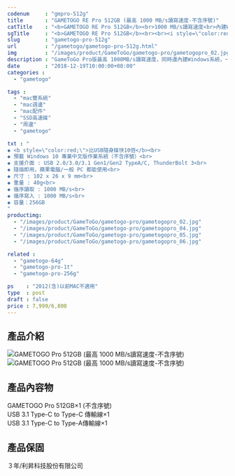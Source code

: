```yaml
---
codenum     : "gmpro-512g"
title       : "GAMETOGO RE Pro 512GB (最高 1000 MB/s讀寫速度-不含序號)"
catTitle    : "<b>GAMETOGO RE Pro 512GB</b><br>1000 MB/s讀寫速度<br>內建Windows10系統"
sgTitle     : "<b>GAMETOGO RE Pro 512GB</b><br><br><i style=\"color:red;\">最高 1000 MB/s讀寫速度</i>，內建Windows10作業系統(不含序號)"
slug        : "gametogo-pro-512g"
url         : "/gametogo/gametogo-pro-512g.html"
img         : "/images/product/GameToGo/gametogo-pro/gametogopro_02.jpg"
description : "GameToGo Pro版最高 1000MB/s讀寫速度，同時還內建Windows系統，一秒讓Macbook也能使用Windows，同時還不佔用內部的硬碟空間，是外接碟也是系統"
date        : "2018-12-19T10:00:00+08:00"
categories :
  - "gametogo"

tags :
  - "mac雙系統"
  - "mac週邊"
  - "mac配件"
  - "SSD高速碟"
  - "周邊"
  - "gametogo"

txt : "
◆ <b style=\"color:red;\">比USB隨身碟快10倍</b><br>
◆ 預載 Windows 10 專業中文版作業系統（不含序號）<br>
◆ 支援介面 : USB 2.0/3.0/3.1 Gen1/Gen2 TypeA/C, ThunderBolt 3<br>
◆ 隨插即用，蘋果電腦/一般 PC 都能使用<br>
◆ 尺寸 : 102 x 26 x 9 mm<br>
◆ 重量 : 40g<br>
◆ 循序讀取 : 1000 MB/s<br>
◆ 循序寫入 : 1000 MB/s<br>
◆ 容量：256GB
"
productimg:
  - "/images/product/GameToGo/gametogo-pro/gametogopro_02.jpg"
  - "/images/product/GameToGo/gametogo-pro/gametogopro_04.jpg"
  - "/images/product/GameToGo/gametogo-pro/gametogopro_05.jpg"
  - "/images/product/GameToGo/gametogo-pro/gametogopro_06.jpg"

related :
  - "gametogo-64g"
  - "gametogo-pro-1t"
  - "gametogo-pro-256g"

ps    : "2012(含)以前MAC不適用"
type  : post
draft : false
price : 7,999/6,800
---
```

<h2>產品介紹</h2>
<p>
<img src="/images/product/GameToGo/gametogo01.jpg" alt="GAMETOGO Pro 512GB (最高 1000 MB/s讀寫速度-不含序號)">
<img src="/images/product/GameToGo/gametogo02.jpg" alt="GAMETOGO Pro 512GB (最高 1000 MB/s讀寫速度-不含序號)">
</p>
<h2>產品內容物</h2>
<p>
GAMETOGO Pro 512GB×1 (不含序號) <br>
USB 3.1 Type-C to Type-C 傳輸線×1<br>
USB 3.1 Type-C to Type-A傳輸線×1<br>
</p>
<h2>產品保固</h2>
<p>
３年/利昇科技股份有限公司
</p>